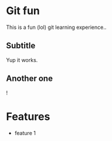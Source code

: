 # Git fun

This is a fun (lol) git learning experience..


## Subtitle

Yup it works.


## Another one
!


# Features

* feature 1